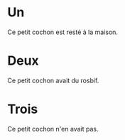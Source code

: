 <!SLIDE[bg=bg.png] one>
# Un

Ce petit cochon est resté à la maison.


<!SLIDE two piggy>
# Deux

Ce petit cochon avait du rosbif.


<!SLIDE[transition=fade] three>
# Trois

Ce petit cochon n'en avait pas.
